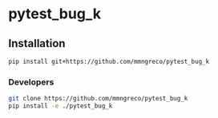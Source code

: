 # pytest_bug_k

## Installation

```bash
pip install git+https://github.com/mmngreco/pytest_bug_k
```

### Developers

```bash
git clone https://github.com/mmngreco/pytest_bug_k
pip install -e ./pytest_bug_k
```

